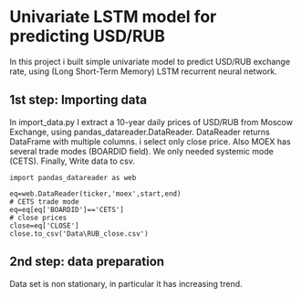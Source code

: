 # Univariate LSTM model for predicting USD/RUB
In this project i built simple univariate model to predict USD/RUB exchange rate, using (Long Short-Term Memory) LSTM recurrent neural network.
## 1st step: Importing data
In import_data.py I extract a 10-year daily prices of USD/RUB from Moscow Exchange, using pandas_datareader.DataReader.
DataReader returns DataFrame with multiple columns. i select only close price. Also MOEX has several trade modes (BOARDID field). We only needed systemic mode (CETS). 
Finally, Write data to csv.
```
import pandas_datareader as web

eq=web.DataReader(ticker,'moex',start,end)
# CETS trade mode
eq=eq[eq['BOARDID']=='CETS']
# close prices
close=eq['CLOSE']
close.to_csv('Data\RUB_close.csv')
```
## 2nd step: data preparation
Data set is non stationary, in particular it has increasing trend.
